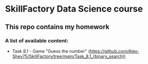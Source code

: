 # SkillFactory Data Science course

## This repo contains my homework

### A list of available content:

* Task 8.1 - Game "Guess the number"   (https://github.com/Alex-Shev75/SkillFactory/tree/main/Task_8.1_(binary_search))
